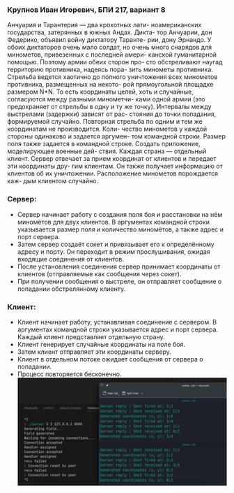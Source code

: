 ### Крупнов Иван Игоревич, БПИ 217, вариант 8

Анчуария и Тарантерия — два крохотных лати-
ноамериканских государства, затерянных в южных Андах. Дикта-
тор Анчуарии, дон Федерико, объявил войну диктатору Таранте-
рии, дону Эрнандо. У обоих диктаторов очень мало солдат, но очень
много снарядов для минометов, привезенных с последней амери-
канской гуманитарной помощью. Поэтому армии обеих сторон про-
сто обстреливают наугад территорию противника, надеясь пора-
зить минометы противника. Стрельба ведется хаотично до полного
уничтожения всех минометов противника, размещенных на некото-
рой прямоугольной площадке размером N*N. То есть координаты
целей, хоть и случайные, согласуются между разными минометчи-
ками одной армии (это предохраняет от стрельбы в одну и ту же
точку). Интервалы между выстрелами (задержки) зависят от рас-
стояния до точки попадания, формируемой случайно. Повторная
стрельба по одним и тем же координатам не производится. Коли-
чество минометов у каждой стороны одинаково и задается аргумен-
том командной строки. Размер поля также задается в командной
строке. Создать приложение, моделирующее военные дей-
ствия. Каждая страна — отдельный клиент. Сервер отвечает
за прием координат от клиентов и передает эти координаты дру-
гим клиентам. Он также получает информацию от клиентов об
их уничтожении. Расположение минометов порождается каж-
дым клиентом случайно.

### Сервер:

* Сервер начинает работу с создания поля боя и расстановки на нём миномётов для двух клиентов. В аргументах командной строки указывается размер поля и количество миномётов, а также адрес и порт сервера.
* Затем сервер создаёт сокет и привязывает его к определённому адресу и порту. Он переходит в режим прослушивания, ожидая входящие соединения от клиентов.
* После установления соединения сервер принимает координаты от клиентов (отправляемые как сообщения через сокет).
* При получении сообщения о выстреле, он отправляет сообщение о попадании обстрелянному клиенту.


### Клиент:

* Клиент начинает работу, устанавливая соединение с сервером. В аргументах командной строки указывается адрес и порт сервера. Каждый клиент представляет отдельную страну.
* Клиент генерирует случайные координаты на поле боя.
* Затем клиент отправляет эти координаты серверу.
* Клиент в отдельном потоке ожидает сообщения от сервера о попадании.
* Процесс повторяется бесконечно.
![Отчет](report.png "Отчет")
